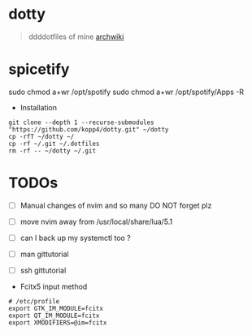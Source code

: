 # dotty
> ddddotfiles of mine
[archwiki](https://wiki.archlinux.org/title/Dotfiles#Tracking_dotfiles_directly_with_Git)


# spicetify
sudo chmod a+wr /opt/spotify
sudo chmod a+wr /opt/spotify/Apps -R

* Installation 
```shell
git clone --depth 1 --recurse-submodules "https://github.com/kopp4/dotty.git" ~/dotty
cp -rfT ~/dotty ~/
cp -rf ~/.git ~/.dotfiles
rm -rf -- ~/dotty ~/.git
```

# TODOs
- [ ] Manual changes of nvim and so many DO NOT forget plz
- [ ] move nvim away from /usr/local/share/lua/5.1
- [ ] can I back up my systemctl too ?
- [ ] man gittutorial
- [ ] ssh gittutorial



* Fcitx5 input method
```
# /etc/profile 
export GTK_IM_MODULE=fcitx
export QT_IM_MODULE=fcitx
export XMODIFIERS=@im=fcitx
```
